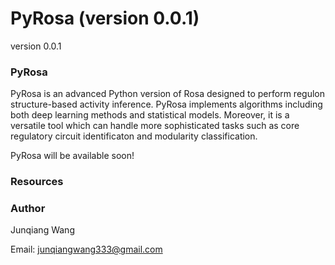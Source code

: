 # PyRosa (version 0.0.1)


version 0.0.1

### PyRosa

PyRosa is an advanced Python version of Rosa designed to perform regulon structure-based activity inference. PyRosa implements algorithms including both deep learning methods and statistical models. Moreover, it is a versatile tool which can handle more sophisticated tasks such as core regulatory circuit identificaton and modularity classification.

PyRosa will be available soon!

### Resources 


### Author 

Junqiang Wang

Email: junqiangwang333@gmail.com



